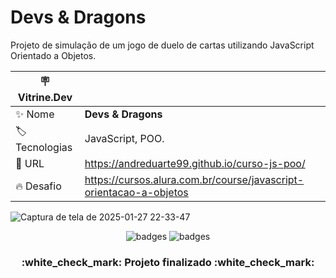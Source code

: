 # Devs & Dragons

Projeto de simulação de um jogo de duelo de cartas utilizando JavaScript Orientado a Objetos.

| :placard: Vitrine.Dev |     |
| -------------  | --- |
| :sparkles: Nome        | **Devs & Dragons**
| :label: Tecnologias | JavaScript, POO.
| :rocket: URL         | https://andreduarte99.github.io/curso-js-poo/
| :fire: Desafio     | https://cursos.alura.com.br/course/javascript-orientacao-a-objetos
<!-- Inserir imagem com a #vitrinedev ao final do link -->

![Captura de tela de 2025-01-27 22-33-47](https://github.com/user-attachments/assets/8298f786-5848-4b02-bacd-f59b32550133#vitrinedev)


<p align="center">
<img src="https://img.shields.io/badge/STATUS-FINALIZADO-green" alt="badges"/>
<img src="https://img.shields.io/github/stars/andreduarte99?style=social" alt="badges"/>
</p>
<h3 align="center"> 
    :white_check_mark: Projeto finalizado  :white_check_mark:
</h3>
